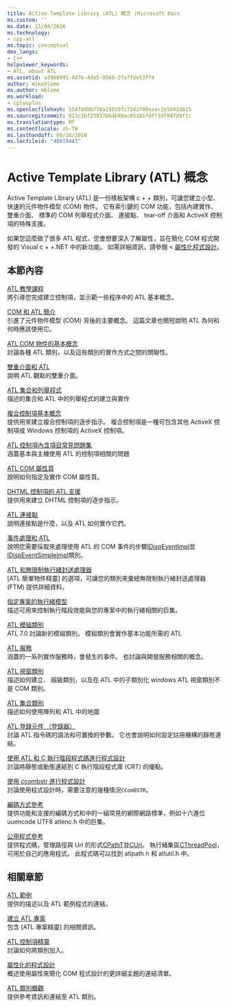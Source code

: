 ```yaml
---
title: Active Template Library (ATL) 概念 |Microsoft Docs
ms.custom: ''
ms.date: 11/04/2016
ms.technology:
- cpp-atl
ms.topic: conceptual
dev_langs:
- C++
helpviewer_keywords:
- ATL, about ATL
ms.assetid: a3960991-4d76-4da5-9568-3fa7fde53ff4
author: mikeblome
ms.author: mblome
ms.workload:
- cplusplus
ms.openlocfilehash: 554fddbb778a19555fc7342f08eaac2e5642d815
ms.sourcegitcommit: 913c3bf23937b64b90ac05181fdff3df947d9f1c
ms.translationtype: MT
ms.contentlocale: zh-TW
ms.lasthandoff: 09/18/2018
ms.locfileid: "46019441"
---
```

# <a name="active-template-library-atl-concepts"></a>Active Template Library (ATL) 概念

Active Template Library (ATL) 是一份樣板架構 c + + 類別，可讓您建立小型、 快速的元件物件模型 (COM) 物件。 它有索引鍵的 COM 功能，包括內建實作、 雙重介面、 標準的 COM 列舉程式介面、 連接點、 tear-off 介面和 ActiveX 控制項的特殊支援。

如果您這麼做了很多 ATL 程式，您會想要深入了解屬性，旨在簡化 COM 程式開發的 Visual c + +.NET 中的新功能。 如需詳細資訊，請參閱 <<c0> [ 屬性化程式設計](../windows/attributed-programming-concepts.md)。

## <a name="in-this-section"></a>本節內容

[ATL 教學課程](../atl/active-template-library-atl-tutorial.md)<br/>
將引導您完成建立控制項，並示範一些程序中的 ATL 基本概念。

[COM 和 ATL 簡介](../atl/introduction-to-com-and-atl.md)<br/>
引進了元件物件模型 (COM) 背後的主要概念。 這篇文章也簡短說明 ATL 為何和何時應該使用它。

[ATL COM 物件的基本概念](../atl/fundamentals-of-atl-com-objects.md)<br/>
討論各種 ATL 類別，以及這些類別的實作方式之間的關聯性。

[雙重介面和 ATL](../atl/dual-interfaces-and-atl.md)<br/>
說明 ATL 觀點的雙重介面。

[ATL 集合和列舉程式](../atl/atl-collections-and-enumerators.md)<br/>
描述的集合和 ATL 中的列舉程式的建立與實作

[複合控制項基本概念](../atl/atl-composite-control-fundamentals.md)<br/>
提供用來建立複合控制項的逐步指示。 複合控制項是一種可包含其他 ActiveX 控制項或 Windows 控制項的 ActiveX 控制項。

[ATL 控制項內含項目常見問題集](../atl/atl-control-containment-faq.md)<br/>
涵蓋基本與主機使用 ATL 的控制項相關的問題

[ATL COM 屬性頁](../atl/atl-com-property-pages.md)<br/>
說明如何指定及實作 COM 屬性頁。

[DHTML 控制項的 ATL 支援](../atl/atl-support-for-dhtml-controls.md)<br/>
提供用來建立 DHTML 控制項的逐步指示。

[ATL 連接點](../atl/atl-connection-points.md)<br/>
說明連接點是什麼，以及 ATL 如何實作它們。

[事件處理和 ATL](../atl/event-handling-and-atl.md)<br/>
說明您需要採取來處理使用 ATL 的 COM 事件的步驟[IDispEventImpl](../atl/reference/idispeventimpl-class.md)並[IDispEventSimpleImpl](../atl/reference/idispeventsimpleimpl-class.md)類別。

[ATL 和無限制執行緒封送處理器](../atl/atl-and-the-free-threaded-marshaler.md)<br/>
[ATL 簡單物件精靈] 的選項，可讓您的類別來彙總無限制執行緒封送處理器 (FTM) 提供詳細資料。

[指定專案的執行緒模型](../atl/specifying-the-threading-model-for-a-project-atl.md)<br/>
描述可用來控制執行階段效能與您的專案中的執行緒相關的巨集。

[ATL 模組類別](../atl/atl-module-classes.md)<br/>
ATL 7.0 討論新的模組類別。 模組類別會實作基本功能所需的 ATL

[ATL 服務](../atl/atl-services.md)<br/>
涵蓋的一系列實作服務時，會發生的事件。 也討論與開發服務相關的概念。

[ATL 視窗類別](../atl/atl-window-classes.md)<br/>
描述如何建立、 超級類別，以及在 ATL 中的子類別化 windows ATL 視窗類別不是 COM 類別。

[ATL 集合類別](../atl/atl-collection-classes.md)<br/>
描述如何使用陣列和 ATL 中的地圖

[ATL 登錄元件 （登錄器）](../atl/atl-registry-component-registrar.md)<br/>
討論 ATL 指令碼的語法和可置換的參數。 它也會說明如何設定註冊機構的靜態連結。

[使用 ATL 和 C 執行階段程式碼進行程式設計](../atl/programming-with-atl-and-c-run-time-code.md)<br/>
討論將靜態或動態連結到 C 執行階段程式庫 (CRT) 的優點。

[使用 ccombstr 進行程式設計](../atl/programming-with-ccombstr-atl.md)<br/>
討論使用程式設計時，需要注意的幾種情況`CComBSTR`。

[編碼方式參考](../atl/atl-encoding-reference.md)<br/>
提供功能和支援的編碼方式和中的一組常見的網際網路標準，例如十六進位 uuencode UTF8 atlenc.h 中的巨集。

[公用程式參考](../atl/atl-utilities-reference.md)<br/>
提供程式碼，管理路徑與 Url 的形式[CPathT](../atl/reference/cpatht-class.md)並[CUrl](../atl/reference/curl-class.md)。 執行緒集區[CThreadPool](../atl/reference/cthreadpool-class.md)，可用於自己的應用程式。 此程式碼可以找到 atlpath.h 和 atlutil.h 中。

## <a name="related-sections"></a>相關章節

[ATL 範例](../visual-cpp-samples.md)<br/>
提供的描述以及 ATL 範例程式的連結。

[建立 ATL 專案](../atl/reference/creating-an-atl-project.md)<br/>
包含 [ATL 專案精靈] 的相關資訊。

[ATL 控制項精靈](../atl/reference/atl-control-wizard.md)<br/>
討論如何將類別加入。

[屬性化的程式設計](../windows/attributed-programming-concepts.md)<br/>
概述使用屬性來簡化 COM 程式設計的更詳細主題的連結清單。

[ATL 類別概觀](../atl/atl-class-overview.md)<br/>
提供參考資訊和連結至 ATL 類別。

